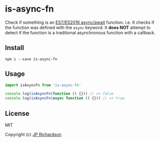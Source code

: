 is-async-fn
===========

Check if something is an [ES7/ES2016 async/await](http://pouchdb.com/2015/03/05/taming-the-async-beast-with-es7.html) function.
i.e. It checks if the function was defined with the `async` keyword. It **does NOT** attempt to detect if the function is a traditional
asynchronous function with a callback.

Install
-------

    npm i --save is-async-fn


Usage
-----

```js
import isAsyncFn from 'is-async-fn'

console.log(isAsyncFn(function () {})) // => false
console.log(isAsyncFn(async function () {})) // => true
```

License
-------

MIT

Copyright (c) [JP Richardson](https://github.com/jprichardson)
